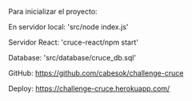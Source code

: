 
Para inicializar el proyecto:

En servidor local: 'src/node index.js'

Servidor React: 'cruce-react/npm start'

Database: 'src/database/cruce_db.sql'

GitHub: https://github.com/cabesok/challenge-cruce

Deploy: https://challenge-cruce.herokuapp.com/